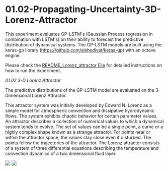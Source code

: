 # 01.02-Propagating-Uncertainty-3D-Lorenz-Attractor

This experiment evaluates GP-LSTM's (Gaussian Process regression in combination with LSTM's) on their ability to forecast the predictive distribution of dynamical systems.
The GP-LSTM models are built using the keras-gp library (https://github.com/alshedivat/keras-gp) with an octave engine.

Please check the [README_Lorenz_attractor File](README_Lorenz_attractor.docx) for detailed instructions on how to run the experiment.

*01.02 3-D Lorenz Attractor*

The predictive distributions of the GP-LSTM model are evaluated on the 3-Dimensional Lorenz Attractor.

This attractor system was initially developed by Edward N. Lorenz as a simple
model for atmospheric convection and dissipative hydrodynamic flows. The
system exhibits chaotic behavior for certain parameter values.
An attractor describes a collection of numerical values to which a dynamical
system tends to evolve. The set of values can be a single point, a curve or a
highly complex shape known as a strange attractor. For points near or within
the attractor space, the values stay close even if disturbed. The points follow the
trajectories of the attractor.
The Lorenz attractor consists of a system of three differential equations describing
the temperature and convection dynamics of a two dimensional fluid layer.

<img src="https://render.githubusercontent.com/render/math?math= \frac{\partial x}{\partial t} \ = \sigma(y-x)">

<img src="https://render.githubusercontent.com/render/math?math=\sigma^{2}=0.1">